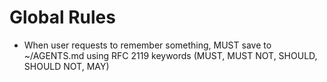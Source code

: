 # Global Rules

- When user requests to remember something, MUST save to ~/AGENTS.md using RFC 2119 keywords (MUST, MUST NOT, SHOULD, SHOULD NOT, MAY)
